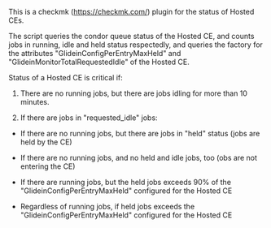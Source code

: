This is a checkmk (https://checkmk.com/) plugin for the status of Hosted CEs.

The script queries the condor queue status of the Hosted CE, and counts jobs in running, idle and held status respectedly, and queries the factory for the attributes "GlideinConfigPerEntryMaxHeld" and "GlideinMonitorTotalRequestedIdle" of the Hosted CE.

Status of a Hosted CE is critical if:
1. There are no running jobs, but there are jobs idling for more than 10 minutes.

2. If there are jobs in "requested_idle" jobs:

  * If there are no running jobs, but there are jobs in "held" status (jobs are held by the CE)
  
  * If there are no running jobs, and no held and idle jobs, too (obs are not entering the CE)
  
  * If there are running jobs, but the held jobs exceeds 90% of the "GlideinConfigPerEntryMaxHeld" configured for the Hosted CE
  
  * Regardless of running jobs, if held jobs exceeds the "GlideinConfigPerEntryMaxHeld" configured for the Hosted CE
